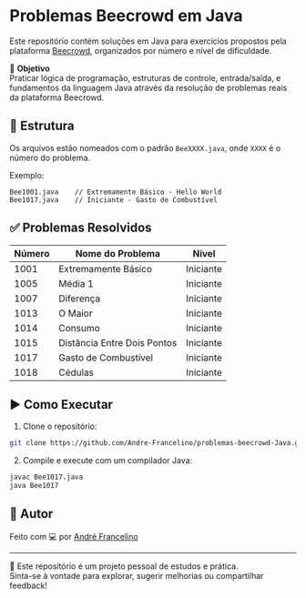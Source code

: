 
# Problemas Beecrowd em Java

Este repositório contém soluções em Java para exercícios propostos pela plataforma [Beecrowd](https://www.beecrowd.com.br/judge/pt/), organizados por número e nível de dificuldade.

🎯 **Objetivo**  
Praticar lógica de programação, estruturas de controle, entrada/saída, e fundamentos da linguagem Java através da resolução de problemas reais da plataforma Beecrowd.

## 📁 Estrutura

Os arquivos estão nomeados com o padrão `BeeXXXX.java`, onde `XXXX` é o número do problema.

Exemplo:
```
Bee1001.java    // Extremamente Básico - Hello World
Bee1017.java    // Iniciante - Gasto de Combustível
```

## ✅ Problemas Resolvidos

| Número | Nome do Problema            | Nível        |
|--------|-----------------------------|--------------|
| 1001   | Extremamente Básico         | Iniciante    |
| 1005   | Média 1                     | Iniciante    |
| 1007   | Diferença                   | Iniciante    |
| 1013   | O Maior                     | Iniciante    |
| 1014   | Consumo                     | Iniciante    |
| 1015   | Distância Entre Dois Pontos | Iniciante    |
| 1017   | Gasto de Combustível        | Iniciante    |
| 1018   | Cédulas                     | Iniciante    |

## ▶️ Como Executar

1. Clone o repositório:

```bash
git clone https://github.com/Andre-Francelino/problemas-beecrowd-Java.git
```

2. Compile e execute com um compilador Java:

```bash
javac Bee1017.java
java Bee1017
```

## 🧠 Autor

Feito com 💻 por [André Francelino](https://github.com/Andre-Francelino)

---

📌 Este repositório é um projeto pessoal de estudos e prática.  
Sinta-se à vontade para explorar, sugerir melhorias ou compartilhar feedback!
